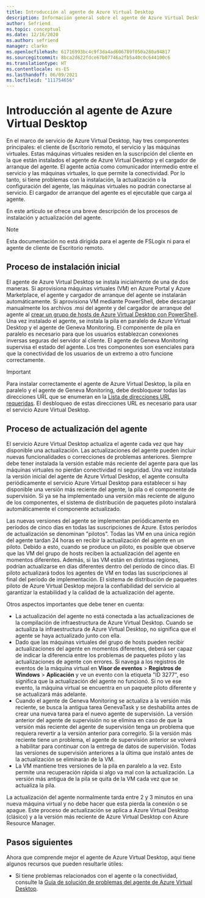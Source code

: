 ```yaml
---
title: Introducción al agente de Azure Virtual Desktop
description: Información general sobre el agente de Azure Virtual Desktop y los procesos de actualización.
author: Sefriend
ms.topic: conceptual
ms.date: 12/16/2020
ms.author: sefriend
manager: clarkn
ms.openlocfilehash: 61716993bc4c9f3da4ad606789f050a280a94817
ms.sourcegitcommit: 8bca2d622fdce67b07746a2fb5a40c0c644100c6
ms.translationtype: HT
ms.contentlocale: es-ES
ms.lasthandoff: 06/09/2021
ms.locfileid: "111754656"
---
```

# <a name="get-started-with-the-azure-virtual-desktop-agent"></a>Introducción al agente de Azure Virtual Desktop

En el marco de servicio de Azure Virtual Desktop, hay tres componentes principales: el cliente de Escritorio remoto, el servicio y las máquinas virtuales. Estas máquinas virtuales residen en la suscripción del cliente en la que están instalados el agente de Azure Virtual Desktop y el cargador de arranque del agente. El agente actúa como comunicador intermedio entre el servicio y las máquinas virtuales, lo que permite la conectividad. Por lo tanto, si tiene problemas con la instalación, la actualización o la configuración del agente, las máquinas virtuales no podrán conectarse al servicio. El cargador de arranque del agente es el ejecutable que carga al agente. 

En este artículo se ofrece una breve descripción de los procesos de instalación y actualización del agente.

>[!NOTE]
>Esta documentación no está dirigida para el agente de FSLogix ni para el agente de cliente de Escritorio remoto.


## <a name="initial-installation-process"></a>Proceso de instalación inicial

El agente de Azure Virtual Desktop se instala inicialmente de una de dos maneras. Si aprovisiona máquinas virtuales (VM) en Azure Portal y Azure Marketplace, el agente y cargador de arranque del agente se instalarán automáticamente. Si aprovisiona VM mediante PowerShell, debe descargar manualmente los archivos .msi del agente y del cargador de arranque del agente al [crear un grupo de hosts de Azure Virtual Desktop con PowerShell](create-host-pools-powershell.md#register-the-virtual-machines-to-the-azure-virtual-desktop-host-pool). Una vez instalado el agente, se instala la pila en paralelo de Azure Virtual Desktop y el agente de Geneva Monitoring. El componente de pila en paralelo es necesario para que los usuarios establezcan conexiones inversas seguras del servidor al cliente. El agente de Geneva Monitoring supervisa el estado del agente. Los tres componentes son esenciales para que la conectividad de los usuarios de un extremo a otro funcione correctamente.

>[!IMPORTANT]
>Para instalar correctamente el agente de Azure Virtual Desktop, la pila en paralelo y el agente de Geneva Monitoring, debe desbloquear todas las direcciones URL que se enumeran en la [Lista de direcciones URL requeridas](safe-url-list.md#virtual-machines). El desbloqueo de estas direcciones URL es necesario para usar el servicio Azure Virtual Desktop.

## <a name="agent-update-process"></a>Proceso de actualización del agente

El servicio Azure Virtual Desktop actualiza el agente cada vez que hay disponible una actualización. Las actualizaciones del agente pueden incluir nuevas funcionalidades o correcciones de problemas anteriores. Siempre debe tener instalada la versión estable más reciente del agente para que las máquinas virtuales no pierdan conectividad ni seguridad. Una vez instalada la versión inicial del agente de Azure Virtual Desktop, el agente consulta periódicamente el servicio Azure Virtual Desktop para establecer si hay disponible una versión más reciente del agente, la pila o el componente de supervisión. Si ya se ha implementado una versión más reciente de alguno de los componentes, el sistema de distribución de paquetes piloto instalará automáticamente el componente actualizado.

Las nuevas versiones del agente se implementan periódicamente en períodos de cinco días en todas las suscripciones de Azure. Estos períodos de actualización se denominan "pilotos". Todas las VM en una única región del agente tardan 24 horas en recibir la actualización del agente en un piloto. Debido a esto, cuando se produce un piloto, es posible que observe que las VM del grupo de hosts reciben la actualización del agente en momentos diferentes. Además, si las VM están en distintas regiones, podrían actualizarse en días diferentes dentro del período de cinco días. El piloto actualizará todos los agentes de VM en todas las suscripciones al final del período de implementación. El sistema de distribución de paquetes piloto de Azure Virtual Desktop mejora la confiabilidad del servicio al garantizar la estabilidad y la calidad de la actualización del agente.


Otros aspectos importantes que debe tener en cuenta:

- La actualización del agente no está conectada a las actualizaciones de la compilación de infraestructura de Azure Virtual Desktop. Cuando se actualiza la infraestructura de Azure Virtual Desktop, no significa que el agente se haya actualizado junto con ella.
- Dado que las máquinas virtuales del grupo de hosts pueden recibir actualizaciones del agente en momentos diferentes, deberá ser capaz de indicar la diferencia entre los problemas de paquetes piloto y las actualizaciones de agente con errores. Si navega a los registros de eventos de la máquina virtual en **Visor de eventos** > **Registros de Windows** > **Aplicación** y ve un evento con la etiqueta "ID 3277", eso significa que la actualización del agente no funcionó. Si no ve ese evento, la máquina virtual se encuentra en un paquete piloto diferente y se actualizará más adelante.
- Cuando el agente de Geneva Monitoring se actualiza a la versión más reciente, se busca la antigua tarea GenevaTask y se deshabilita antes de crear una nueva tarea para el nuevo agente de supervisión. La versión anterior del agente de supervisión no se elimina en caso de que la versión más reciente del agente de supervisión tenga un problema que requiera revertir a la versión anterior para corregirlo. Si la versión más reciente tiene un problema, el agente de supervisión anterior se volverá a habilitar para continuar con la entrega de datos de supervisión. Todas las versiones de supervisión anteriores a la última que instaló antes de la actualización se eliminarán de la VM.
- La VM mantiene tres versiones de la pila en paralelo a la vez. Esto permite una recuperación rápida si algo va mal con la actualización. La versión más antigua de la pila se quita de la VM cada vez que se actualiza la pila.

La actualización del agente normalmente tarda entre 2 y 3 minutos en una nueva máquina virtual y no debe hacer que esta pierda la conexión o se apague. Este proceso de actualización se aplica a Azure Virtual Desktop (clásico) y a la versión más reciente de Azure Virtual Desktop con Azure Resource Manager.

## <a name="next-steps"></a>Pasos siguientes

Ahora que comprende mejor el agente de Azure Virtual Desktop, aquí tiene algunos recursos que pueden resultarle útiles:

- Si tiene problemas relacionados con el agente o la conectividad, consulte la [Guía de solución de problemas del agente de Azure Virtual Desktop](troubleshoot-agent.md).
